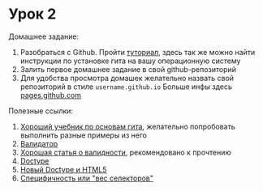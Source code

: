 ﻿# Урок 2

Домашнее задание:

1. Разобраться с Github. Пройти [туториал](http://githowto.com/ru), здесь так же можно найти инструкции по установке гита на вашу операционную систему
2. Залить первое домашнее задание в свой github-репозиторий
3. Для удобства просмотра домашек желательно назвать свой репозиторий в стиле `username.github.io` Больше инфы здесь [pages.github.com](https://pages.github.com/)

Полезные ссылки:

1. [Хороший учебник по основам гита](https://github.com/progit/progit/blob/master/ru/02-git-basics/01-chapter2.markdown), желательно попробовать выполнить разные примеры из него
2. [Валидатор](https://validator.w3.org/)
3. [Хорошая статья о валидности](http://www.xiper.net/collect/weekdays-front-end-dev/for-owner-oline-business/valid-html.html), рекомендовано к прочтению
4. [Doctype](http://www.xiper.net/manuals/html/tags/DOCTYPE.html)
5. [Новый Doctype и HTML5](http://habrahabr.ru/post/115177/)
6. [Специфичность или "вес селекторов"](http://xiper.net/learn/css/inheritance-and-cascade/specificity)